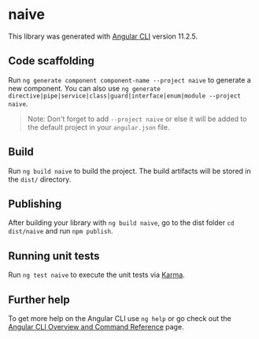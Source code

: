 # naive

This library was generated with [Angular CLI](https://github.com/angular/angular-cli) version 11.2.5.

## Code scaffolding

Run `ng generate component component-name --project naive` to generate a new component. You can also use `ng generate directive|pipe|service|class|guard|interface|enum|module --project naive`.
> Note: Don't forget to add `--project naive` or else it will be added to the default project in your `angular.json` file. 

## Build

Run `ng build naive` to build the project. The build artifacts will be stored in the `dist/` directory.

## Publishing

After building your library with `ng build naive`, go to the dist folder `cd dist/naive` and run `npm publish`.

## Running unit tests

Run `ng test naive` to execute the unit tests via [Karma](https://karma-runner.github.io).

## Further help

To get more help on the Angular CLI use `ng help` or go check out the [Angular CLI Overview and Command Reference](https://angular.io/cli) page.

